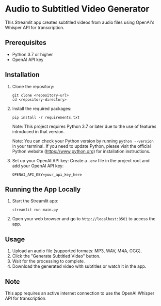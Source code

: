 # Audio to Subtitled Video Generator

This Streamlit app creates subtitled videos from audio files using OpenAI's Whisper API for transcription.

## Prerequisites

- Python 3.7 or higher
- OpenAI API key

## Installation

1. Clone the repository:
   ```
   git clone <repository-url>
   cd <repository-directory>
   ```

2. Install the required packages:
   ```
   pip install -r requirements.txt
   ```

   Note: This project requires Python 3.7 or later due to the use of features introduced in that version.

   Note: You can check your Python version by running `python --version` in your terminal. If you need to update Python, please visit the official Python website (https://www.python.org) for installation instructions.

3. Set up your OpenAI API key:
   Create a `.env` file in the project root and add your OpenAI API key:
   ```
   OPENAI_API_KEY=your_api_key_here
   ```

## Running the App Locally

1. Start the Streamlit app:
   ```
   streamlit run main.py
   ```

2. Open your web browser and go to `http://localhost:8501` to access the app.

## Usage

1. Upload an audio file (supported formats: MP3, WAV, M4A, OGG).
2. Click the "Generate Subtitled Video" button.
3. Wait for the processing to complete.
4. Download the generated video with subtitles or watch it in the app.

## Note

This app requires an active internet connection to use the OpenAI Whisper API for transcription.

